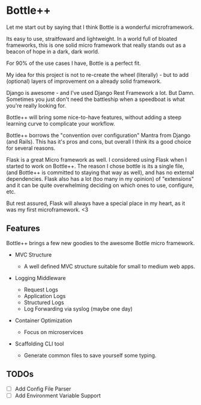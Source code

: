 # Bottle++

Let me start out by saying that I think Bottle is a wonderful microframework.

Its easy to use, straitfoward and lightweight. In a world full of bloated frameworks,
this is one solid micro framework that really stands out as a beacon of hope
in a dark, dark world.

For 90% of the use cases I have, Bottle is a perfect fit.

My idea for this project is not to re-create the wheel (literally) - but to add (optional) layers
of improvement on a already solid framework.

Django is awesome - and I've used Django Rest Framework a lot.
But Damn. Sometimes you just don't need the battleship when a speedboat is what you're really looking for.

Bottle++ will bring some nice-to-have features, without adding a steep learning curve to complicate your workflow.

Bottle++ borrows the "convention over configuration" Mantra from Django (and Rails). This has it's pros and cons,
but overall I think its a good choice for several reasons.

Flask is a great Micro framework as well. I considered using Flask when I started to work on Bottle++.
The reason I chose bottle is its a single file, (and Bottle++ is committed to staying that way as well), and has no external dependencies.
Flask also has a lot (too many in my opinion) of "extensions" and it can be quite overwhelming deciding on which ones to use, configure, etc.

But rest assured, Flask will always have a special place in my heart, as it was my first microframework. <3

## Features

Bottle++ brings a few new goodies to the awesome Bottle micro framework.

- MVC Structure
  - A well defined MVC structure suitable for small to medium web apps.

- Logging Middleware
  - Request Logs
  - Application Logs
  - Structured Logs
  - Log Forwarding via syslog (maybe one day)

- Container Optimization
  - Focus on microservices

- Scaffolding CLI tool
  - Generate common files to save yourself some typing.

## TODOs

- [ ] Add Config File Parser
- [ ] Add Environment Variable Support
